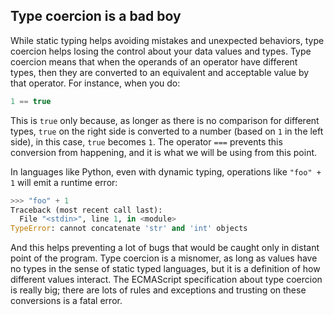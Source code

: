 ## Type coercion is a bad boy

While static typing helps avoiding mistakes and unexpected behaviors, type coercion helps losing the control about your data values and types. Type coercion means that when the operands of an operator have different types, then they are converted to an equivalent and acceptable value by that operator. For instance, when you do:

```js
1 == true
```

This is `true` only because, as longer as there is no comparison for different types, `true` on the right side is converted to a number \(based on `1` in the left side\), in this case, `true` becomes `1`. The operator `===` prevents this conversion from happening, and it is what we will be using from this point.

In languages like Python, even with dynamic typing, operations like `"foo" + 1` will emit a runtime error:

```python
>>> "foo" + 1
Traceback (most recent call last):
  File "<stdin>", line 1, in <module>
TypeError: cannot concatenate 'str' and 'int' objects
```

And this helps preventing a lot of bugs that would be caught only in distant point of the program. Type coercion is a misnomer, as long as values have no types in the sense of static typed languages, but it is a definition of how different values interact. The ECMAScript specification about type coercion is really big; there are lots of rules and exceptions and trusting on these conversions is a fatal error.

